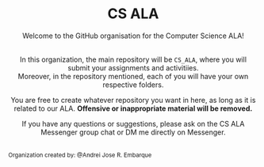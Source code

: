 <div align="center">
  <h1>CS ALA</h1>
</div>

<div align="center">
  Welcome to the GitHub organisation for the Computer Science ALA! <br><br>

  In this organization, the main repository will be `CS_ALA`, where you will submit your assignments and activitiies. <br>
  Moreover, in the repository mentioned, each of you will have your own respective folders. <br>

  You are free to create whatever repository you want in here, as long as it is related to our ALA. <b>Offensive or inappropriate material will be removed.</b>

  If you have any questions or suggestions, please ask on the CS ALA Messenger group chat or DM me directly on Messenger. <br><br>  
</div>

<sub>
  Organization created by: @Andrei Jose R. Embarque
</sub>

